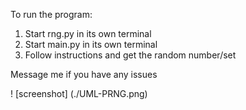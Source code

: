 To run the program:

1. Start rng.py in its own terminal
2. Start main.py in its own terminal
3. Follow instructions and get the random number/set

Message me if you have any issues

! [screenshot] (./UML-PRNG.png)